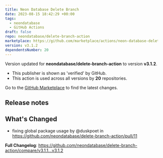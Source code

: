 ```yaml
---
title: Neon Database Delete Branch
date: 2023-08-15 18:42:29 +00:00
tags:
  - neondatabase
  - GitHub Actions
draft: false
repo: neondatabase/delete-branch-action
marketplace: https://github.com/marketplace/actions/neon-database-delete-branch
version: v3.1.2
dependentsNumber: 20
---
```



Version updated for **neondatabase/delete-branch-action** to version **v3.1.2**.
- This publisher is shown as 'verified' by GitHub.
- This action is used across all versions by **20** repositories.

Go to the [GitHub Marketplace](https://github.com/marketplace/actions/neon-database-delete-branch) to find the latest changes.

## Release notes

## What's Changed
* fixing global package usage by @duskpoet in https://github.com/neondatabase/delete-branch-action/pull/11


**Full Changelog**: https://github.com/neondatabase/delete-branch-action/compare/v3.1.1...v3.1.2
